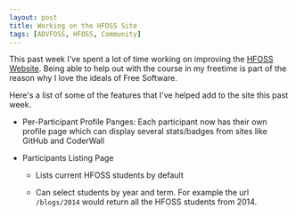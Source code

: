 ```yaml
---
layout: post
title: Working on the HFOSS Site
tags: [ADVFOSS, HFOSS, Community]
---
```

This past week I've spent a lot of
time working on improving the [HFOSS
Website](http://hfoss-fossrit.rhcloud.com).
Being able to help out
with the course in my freetime is
part of the reason why I love the
ideals of Free Software.

Here's a list of some of the
features that I've helped add to
the site this past week.

* Per-Participant Profile Panges:
Each participant now has their own
profile page which can display several
stats/badges from sites like GitHub
and CoderWall

* Participants Listing Page
  
  * Lists current HFOSS students by default

  * Can select students by year and term.
    For example the url `/blogs/2014` would
    return all the HFOSS students from 2014.
